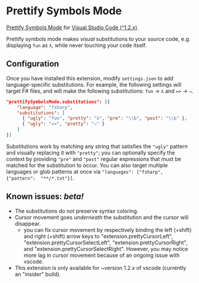 # Prettify Symbols Mode

[Prettify Symbols Mode](https://www.emacswiki.org/emacs/PrettySymbol) for [Visual Studio Code (^1.2.x)](https://www.google.com/url?sa=t&rct=j&q=&esrc=s&source=web&cd=4&cad=rja&uact=8&ved=0ahUKEwiW5sbU_LfNAhUDVz4KHXUGBpYQFggtMAM&url=https%3A%2F%2Fcode.visualstudio.com%2F&usg=AFQjCNFJKyN71_pTGlo3tbjTpAWVghKtHg).

Prettify symbols mode makes *visual* substitutions to your source code, e.g. displaying `fun` as `λ`, while never touching your code itself.

## Configuration

Once you have installed this extension, modify  `settings.json` to add language-specific substitutions. For example, the following settings will target F# files, and will make the following substitutions: `fun` -> `λ` and `=>` -> `⇒`.
```json
"prettifySymbolsMode.substitutions": [{
    "language": "fsharp",
    "substitutions": [
      { "ugly": "fun", "pretty": "λ", "pre": "\\b", "post": "\\b" },
      { "ugly": "=>", "pretty": "⇒" }
    ]
}]
```

Substitutions work by matching any string that satisfies the `"ugly"` pattern and visually replacing it with `"pretty"`; you can optionally specify the context by providing `"pre"` and `"post"` regular expressions that must be matched for the substitution to occur. You can also target multiple languages or glob patterns at once via `"languages": ["fsharp", {"pattern":  "**/*.txt"}]`.

## Known issues: *beta!*

* The substitutions do not preserve syntax coloring.
* Cursor movement goes *underneath* the substitution and the cursor will disappear.
  - you can fix cursor movement by respectively binding the left (+shift) and right (+shift) arrow keys to "extension.prettyCursorLeft", "extension.prettyCursorSelectLeft", "extension.prettyCursorRight", and "extension.prettyCursorSelectRight". However, you may notice more lag in cursor movement because of an ongoing issue with vscode.
* This extension is only available for ~version 1.2.x of vscode (currently an "insider" build).
